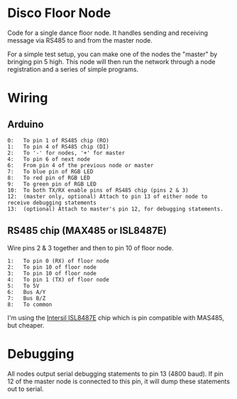 Disco Floor Node
================

Code for a single dance floor node. It handles sending and 
receiving message via RS485 to and from the master node.

For a simple test setup, you can make one of the nodes the "master"
by bringing pin 5 high. This node will then run the network through
a node registration and a series of simple programs.

Wiring
=======

Arduino
--------

```
0:   To pin 1 of RS485 chip (RO)
1:   To pin 4 of RS485 chip (DI)
2:   To '-' for nodes, '+' for master
4:   To pin 6 of next node
6:   From pin 4 of the previous node or master
7:   To blue pin of RGB LED
8:   To red pin of RGB LED
9:   To green pin of RGB LED
10:  To both TX/RX enable pins of RS485 chip (pins 2 & 3)
12:  (master only, optional) Attach to pin 13 of either node to receive debugging statements
13:  (optional) Attach to master's pin 12, for debugging statements.
```

RS485 chip (MAX485 or ISL8487E)
-------------------------------
Wire pins 2 & 3 together and then to pin 10 of floor node. 

```
1:   To pin 0 (RX) of floor node
2:   To pin 10 of floor node
3:   To pin 10 of floor node
4:   To pin 1 (TX) of floor node
5:   To 5V
6:   Bus A/Y
7:   Bus B/Z
8:   To common
```

I'm using the [Intersil ISL8487E](http://www.digikey.com/product-detail/en/ISL8487EIBZ/ISL8487EIBZ-ND/1034816) chip 
which is pin compatible with MAS485, but cheaper.

Debugging
=========
All nodes output serial debugging statements to pin 13 (4800 baud). If pin 12 of the master node is
connected to this pin, it will dump these statements out to serial.